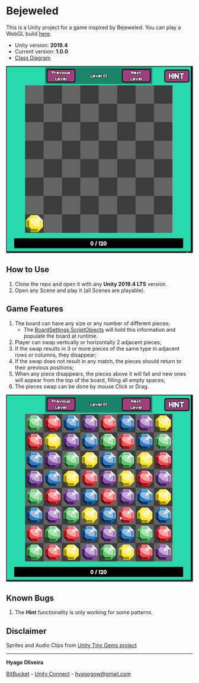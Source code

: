 # Bejeweled

This is a Unity project for a game inspired by Bejeweled. You can play a WebGL build [here](https://simmer.io/@hyagogow/bejeweled#.YELIZCS3Nig.link).

* Unity version: **2019.4**
* Current version: **1.0.0**
* [Class Diagram](https://drive.google.com/file/d/1u3dMu-TQH_jV4uT2XrP4JqLsSN9waI-Y/view?usp=sharing)

![Starting the game](/Documentation/bejeweled-start-board.gif)

## How to Use

1. Clone the repo and open it with any **Unity 2019.4 LTS** version. 
2. Open any Scene and play it (all Scenes are playable).

## Game Features

1. The board can have any size or any number of different pieces;
	- The [BoardSettings ScriptObjects](/Assets/Settings/Boards) will hold this information and populate the board at runtime.
2. Player can swap vertically or horizontally 2 adjacent pieces;
3. If the swap results in 3 or more pieces of the same type in adjacent rows or columns, they disappear;
4. If the swap does not result in any match, the pieces should return to their previous positions;
5. When any piece disappears, the pieces above it will fall and new ones will appear from the top of the board, filling all empty spaces;
6. The pieces swap can be done by mouse Click or Drag.

![Gameplay](/Documentation/bejeweled-swapping-pieces.gif)

## Known Bugs
1. The **Hint** functionality is only working for some patterns.

## Disclaimer

Sprites and Audio Clips from [Unity Tiny Gems project](https://github.com/Unity-Technologies/ProjectTinySamples/tree/master/TinyGems)

---

**Hyago Oliveira**

[BitBucket](https://bitbucket.org/HyagoGow/) -
[Unity Connect](https://connect.unity.com/u/hyago-oliveira) -
<hyagogow@gmail.com>
